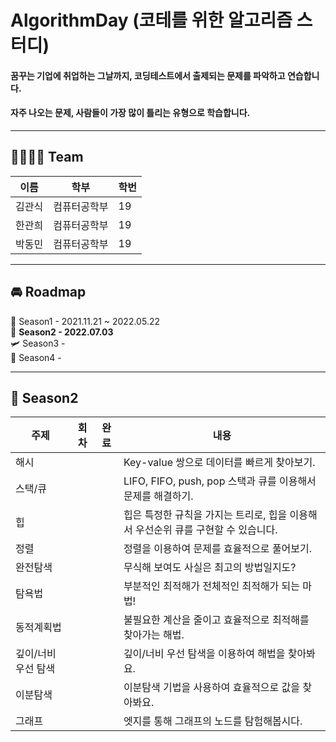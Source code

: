 # AlgorithmDay (코테를 위한 알고리즘 스터디)
#### 꿈꾸는 기업에 취업하는 그날까지, 코딩테스트에서 출제되는 문제를 파악하고 연습합니다.
#### 자주 나오는 문제, 사람들이 가장 많이 틀리는 유형으로 학습합니다.
***
## 👨‍👨‍👦‍👦 Team
| 이름   | 학부         |학번|
| ------ | ------------ |----|
| 김관식 | 컴퓨터공학부 | 19 |
| 한관희 | 컴퓨터공학부 | 19 |
| 박동민 | 컴퓨터공학부 | 19 |
***
## 🚘 Roadmap
🌱 Season1 - 2021.11.21 ~ 2022.05.22<br>
🛵 **Season2 - 2022.07.03**  <br>
🛩 Season3 -<br>
🚀 Season4 -<br>
***
## 🛵 Season2
| 주제                  | 회차 | 완료 | 내용 |
| ----------------------| :--: | :---: | ------------------------------------------------------------------ |
| 해시                  |      |       | Key-value 쌍으로 데이터를 빠르게 찾아보기.                         |
| 스택/큐               |      |       | LIFO, FIFO, push, pop 스택과 큐를 이용해서 문제를 해결하기. |
| 힙                    |      |       | 힙은 특정한 규칙을 가지는 트리로, 힙을 이용해서 우선순위 큐를 구현할 수 있습니다.|
| 정렬                  |      |       | 정렬을 이용하여 문제를 효율적으로 풀어보기.      |
| 완전탐색              |      |       | 무식해 보여도 사실은 최고의 방법일지도?     |
| 탐욕법                |      |       | 부분적인 최적해가 전체적인 최적해가 되는 마법!    |
| 동적계획법            |      |       | 불필요한 계산을 줄이고 효율적으로 최적해를 찾아가는 해법.     |
| 깊이/너비 우선 탐색   |      |       | 깊이/너비 우선 탐색을 이용하여 해법을 찾아봐요.      |
| 이분탐색              |      |       | 이분탐색 기법을 사용하여 효율적으로 값을 찾아봐요.   |
| 그래프                |      |       | 엣지를 통해 그래프의 노드를 탐험해봅시다.   |
